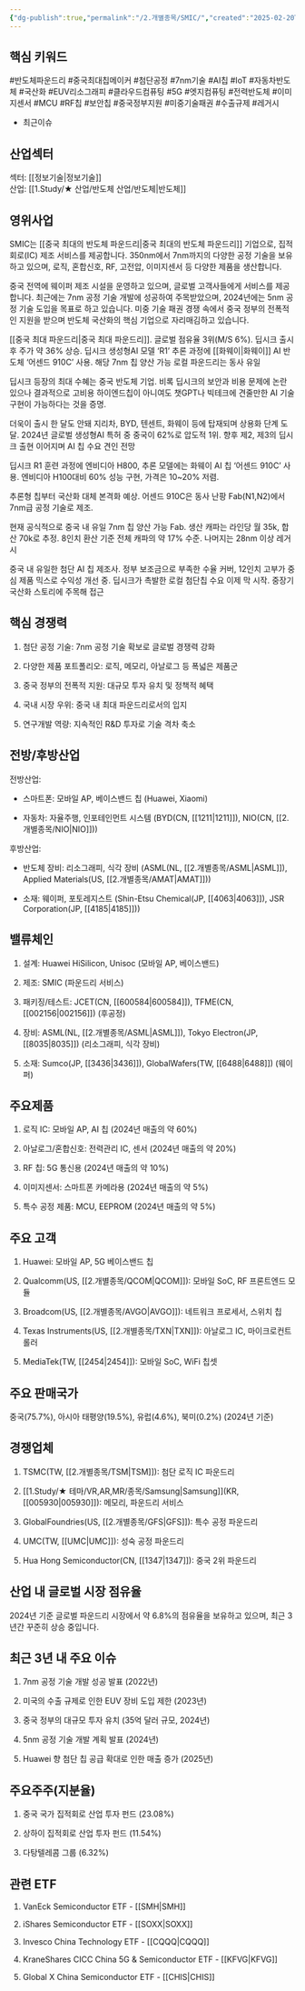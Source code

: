 ```yaml
---
{"dg-publish":true,"permalink":"/2.개별종목/SMIC/","created":"2025-02-20T16:10:11.160+09:00","updated":"2025-07-10T10:44:22.480+09:00"}
---
```


## 핵심 키워드

#반도체파운드리 #중국최대칩메이커 #첨단공정 #7nm기술 #AI칩 #IoT #자동차반도체 #국산화 #EUV리소그래피 #클라우드컴퓨팅 #5G #엣지컴퓨팅 #전력반도체 #이미지센서 #MCU #RF칩 #보안칩 #중국정부지원 #미중기술패권 #수출규제 #레거시 


- 최근이슈

## 산업섹터

섹터: [[정보기술\|정보기술]]  
산업: [[1.Study/★ 산업/반도체 산업/반도체\|반도체]]

## 영위사업

SMIC는 [[중국 최대의 반도체 파운드리\|중국 최대의 반도체 파운드리]] 기업으로, 집적회로(IC) 제조 서비스를 제공합니다. 350nm에서 7nm까지의 다양한 공정 기술을 보유하고 있으며, 로직, 혼합신호, RF, 고전압, 이미지센서 등 다양한 제품을 생산합니다. 

중국 전역에 웨이퍼 제조 시설을 운영하고 있으며, 글로벌 고객사들에게 서비스를 제공합니다. 최근에는 7nm 공정 기술 개발에 성공하여 주목받았으며, 2024년에는 5nm 공정 기술 도입을 목표로 하고 있습니다. 미중 기술 패권 경쟁 속에서 중국 정부의 전폭적인 지원을 받으며 반도체 국산화의 핵심 기업으로 자리매김하고 있습니다.

[[중국 최대 파운드리\|중국 최대 파운드리]]. 글로벌 점유율 3위(M/S 6%). 딥시크 출시 후 주가 약 36% 상승. 딥시크 생성형AI 모델 ‘R1’ 추론 과정에 [[화웨이\|화웨이]] AI 반도체 ‘어센드 910C’ 사용. 해당 7nm 칩 양산 가능 로컬 파운드리는 동사 유일

딥시크 등장의 최대 수혜는 중국 반도체 기업. 비록 딥시크의 보안과 비용 문제에 논란 있으나 결과적으로 고비용 하이엔드칩이 아니여도 챗GPT나 빅테크에 견줄만한 AI 기술 구현이 가능하다는 것을 증명. 

더욱이 출시 한 달도 안돼 지리차, BYD, 텐센트, 화웨이 등에 탑재되며 상용화 단계 도달. 2024년 글로벌 생성형AI 특허 중 중국이 62%로 압도적 1위. 향후 제2, 제3의 딥시크 출현 이어지며 AI 칩 수요 견인 전망

딥시크 R1 훈련 과정에 엔비디아 H800, 추론 모델에는 화웨이 AI 칩 ‘어센드 910C’ 사용. 엔비디아 H100대비 60% 성능 구현, 가격은 10~20% 저렴. 

추론형 칩부터 국산화 대체 본격화 예상. 어센드 910C은 동사 난팡 Fab(N1,N2)에서 7nm급 공정 기술로 제조. 

현재 공식적으로 중국 내 유일 7nm 칩 양산 가능 Fab. 생산 캐파는 라인당 월 35k, 합산 70k로 추정. 8인치 환산 기준 전체 캐파의 약 17% 수준. 나머지는 28nm 이상 레거시

중국 내 유일한 첨단 AI 칩 제조사. 정부 보조금으로 부족한 수율 커버, 12인치 고부가 중심 제품 믹스로 수익성 개선 중. 딥시크가 촉발한 로컬 첨단칩 수요 이제 막 시작. 중장기 국산화 스토리에 주목해 접근

## 핵심 경쟁력

1. 첨단 공정 기술: 7nm 공정 기술 확보로 글로벌 경쟁력 강화
    
2. 다양한 제품 포트폴리오: 로직, 메모리, 아날로그 등 폭넓은 제품군
    
3. 중국 정부의 전폭적 지원: 대규모 투자 유치 및 정책적 혜택
    
4. 국내 시장 우위: 중국 내 최대 파운드리로서의 입지
    
5. 연구개발 역량: 지속적인 R&D 투자로 기술 격차 축소
    

## 전방/후방산업

전방산업:

- 스마트폰: 모바일 AP, 베이스밴드 칩 (Huawei, Xiaomi)
    
- 자동차: 자율주행, 인포테인먼트 시스템 (BYD(CN, [[1211\|1211]]), NIO(CN, [[2.개별종목/NIO\|NIO]]))
    

후방산업:

- 반도체 장비: 리소그래피, 식각 장비 (ASML(NL, [[2.개별종목/ASML\|ASML]]), Applied Materials(US, [[2.개별종목/AMAT\|AMAT]]))
    
- 소재: 웨이퍼, 포토레지스트 (Shin-Etsu Chemical(JP, [[4063\|4063]]), JSR Corporation(JP, [[4185\|4185]]))
    

## 밸류체인

1. 설계: Huawei HiSilicon, Unisoc (모바일 AP, 베이스밴드)
    
2. 제조: SMIC (파운드리 서비스)
    
3. 패키징/테스트: JCET(CN, [[600584\|600584]]), TFME(CN, [[002156\|002156]]) (후공정)
    
4. 장비: ASML(NL, [[2.개별종목/ASML\|ASML]]), Tokyo Electron(JP, [[8035\|8035]]) (리소그래피, 식각 장비)
    
5. 소재: Sumco(JP, [[3436\|3436]]), GlobalWafers(TW, [[6488\|6488]]) (웨이퍼)
    

## 주요제품

1. 로직 IC: 모바일 AP, AI 칩 (2024년 매출의 약 60%)
    
2. 아날로그/혼합신호: 전력관리 IC, 센서 (2024년 매출의 약 20%)
    
3. RF 칩: 5G 통신용 (2024년 매출의 약 10%)
    
4. 이미지센서: 스마트폰 카메라용 (2024년 매출의 약 5%)
    
5. 특수 공정 제품: MCU, EEPROM (2024년 매출의 약 5%)
    

## 주요 고객

1. Huawei: 모바일 AP, 5G 베이스밴드 칩
    
2. Qualcomm(US, [[2.개별종목/QCOM\|QCOM]]): 모바일 SoC, RF 프론트엔드 모듈
    
3. Broadcom(US, [[2.개별종목/AVGO\|AVGO]]): 네트워크 프로세서, 스위치 칩
    
4. Texas Instruments(US, [[2.개별종목/TXN\|TXN]]): 아날로그 IC, 마이크로컨트롤러
    
5. MediaTek(TW, [[2454\|2454]]): 모바일 SoC, WiFi 칩셋
    

## 주요 판매국가

중국(75.7%), 아시아 태평양(19.5%), 유럽(4.6%), 북미(0.2%) (2024년 기준)

## 경쟁업체

1. TSMC(TW, [[2.개별종목/TSM\|TSM]]): 첨단 로직 IC 파운드리
    
2. [[1.Study/★ 테마/VR,AR,MR/종목/Samsung\|Samsung]](KR, [[005930\|005930]]): 메모리, 파운드리 서비스
    
3. GlobalFoundries(US, [[2.개별종목/GFS\|GFS]]): 특수 공정 파운드리
    
4. UMC(TW, [[UMC\|UMC]]): 성숙 공정 파운드리
    
5. Hua Hong Semiconductor(CN, [[1347\|1347]]): 중국 2위 파운드리
    

## 산업 내 글로벌 시장 점유율

2024년 기준 글로벌 파운드리 시장에서 약 6.8%의 점유율을 보유하고 있으며, 최근 3년간 꾸준히 상승 중입니다.

## 최근 3년 내 주요 이슈

1. 7nm 공정 기술 개발 성공 발표 (2022년)
    
2. 미국의 수출 규제로 인한 EUV 장비 도입 제한 (2023년)
    
3. 중국 정부의 대규모 투자 유치 (35억 달러 규모, 2024년)
    
4. 5nm 공정 기술 개발 계획 발표 (2024년)
    
5. Huawei 향 첨단 칩 공급 확대로 인한 매출 증가 (2025년)
    

## 주요주주(지분율)

1. 중국 국가 집적회로 산업 투자 펀드 (23.08%)
    
2. 상하이 집적회로 산업 투자 펀드 (11.54%)
    
3. 다탕텔레콤 그룹 (6.32%)
    

## 관련 ETF

1. VanEck Semiconductor ETF - [[SMH\|SMH]]
    
2. iShares Semiconductor ETF - [[SOXX\|SOXX]]
    
3. Invesco China Technology ETF - [[CQQQ\|CQQQ]]
    
4. KraneShares CICC China 5G & Semiconductor ETF - [[KFVG\|KFVG]]
    
5. Global X China Semiconductor ETF - [[CHIS\|CHIS]]
    